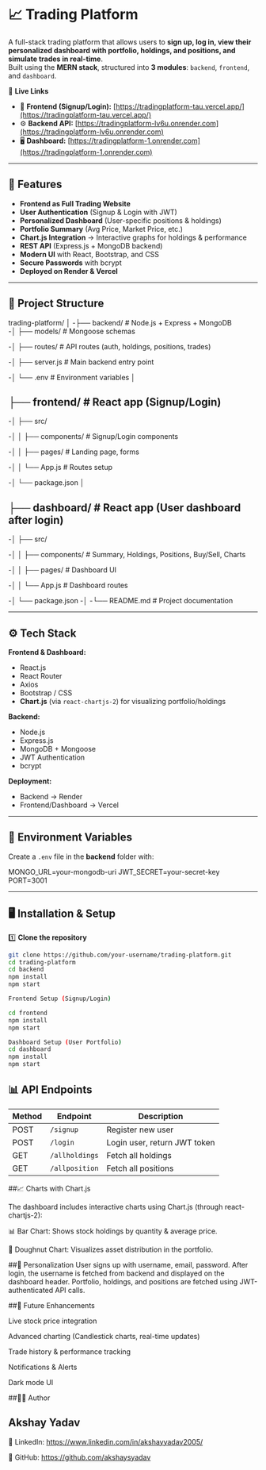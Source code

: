 # 📈 Trading Platform

A full-stack trading platform that allows users to **sign up, log in, view their personalized dashboard with portfolio, holdings, and positions, and simulate trades in real-time**.  
Built using the **MERN stack**, structured into **3 modules**: `backend`, `frontend`, and `dashboard`.

🔗 **Live Links**

- 🎨 **Frontend (Signup/Login):** [https://tradingplatform-tau.vercel.app/](https://tradingplatform-tau.vercel.app/)
- ⚙️ **Backend API:** [https://tradingplatform-lv6u.onrender.com](https://tradingplatform-lv6u.onrender.com)
- 🖥️ **Dashboard:** [https://tradingplatform-1.onrender.com](https://tradingplatform-1.onrender.com)

---

## 🚀 Features

-  **Frontend as Full Trading Website**
-  **User Authentication** (Signup & Login with JWT)
-  **Personalized Dashboard** (User-specific positions & holdings)
-  **Portfolio Summary** (Avg Price, Market Price, etc.)
-  **Chart.js Integration** → Interactive graphs for holdings & performance
-  **REST API** (Express.js + MongoDB backend)
-  **Modern UI** with React, Bootstrap, and CSS
-  **Secure Passwords** with bcrypt
-  **Deployed on Render & Vercel**

---

## 📂 Project Structure

trading-platform/
│ -├── backend/ # Node.js + Express + MongoDB   
-│ ├── models/ # Mongoose schemas

-│ ├── routes/ # API routes (auth, holdings, positions, trades)

-│ ├── server.js # Main backend entry point

-│ └── .env # Environment variables
│

## ├── frontend/ # React app (Signup/Login)

-│ ├── src/

-│ │ ├── components/ # Signup/Login components

-│ │ ├── pages/ # Landing page, forms

-│ │ └── App.js # Routes setup

-│ └── package.json
│

## ├── dashboard/ # React app (User dashboard after login)

-│ ├── src/

-│ │ ├── components/ # Summary, Holdings, Positions, Buy/Sell, Charts

-│ │ ├── pages/ # Dashboard UI

-│ │ └── App.js # Dashboard routes

-│ └── package.json
-│
-└── README.md # Project documentation

---

## ⚙️ Tech Stack

**Frontend & Dashboard:**

- React.js
- React Router
- Axios
- Bootstrap / CSS
- **Chart.js** (via `react-chartjs-2`) for visualizing portfolio/holdings

**Backend:**

- Node.js
- Express.js
- MongoDB + Mongoose
- JWT Authentication
- bcrypt

**Deployment:**

- Backend → Render
- Frontend/Dashboard → Vercel

---

## 🔑 Environment Variables

Create a `.env` file in the **backend** folder with:

MONGO_URL=your-mongodb-uri
JWT_SECRET=your-secret-key
PORT=3001

---

## 🖥️ Installation & Setup

1️⃣ **Clone the repository**
```bash
git clone https://github.com/your-username/trading-platform.git
cd trading-platform
cd backend
npm install
npm start

Frontend Setup (Signup/Login)

cd frontend
npm install
npm start

Dashboard Setup (User Portfolio)
cd dashboard
npm install
npm start
```

## 📊 API Endpoints  

| Method | Endpoint      | Description                  |
|--------|--------------|------------------------------|
| POST   | `/signup`    | Register new user            |
| POST   | `/login`     | Login user, return JWT token |
| GET    | `/allholdings` | Fetch all holdings          |
| GET    | `/allposition` | Fetch all positions         |



##📈 Charts with Chart.js

The dashboard includes interactive charts using Chart.js (through react-chartjs-2):

📊 Bar Chart: Shows stock holdings by quantity & average price.

🍩 Doughnut Chart: Visualizes asset distribution in the portfolio.


##👤 Personalization
User signs up with username, email, password.
After login, the username is fetched from backend and displayed on the dashboard header.
Portfolio, holdings, and positions are fetched using JWT-authenticated API calls.


##🚀 Future Enhancements

Live stock price integration

Advanced charting (Candlestick charts, real-time updates)

Trade history & performance tracking

Notifications & Alerts

Dark mode UI


##👨‍💻 Author

Akshay Yadav
-
💼 LinkedIn: https://www.linkedin.com/in/akshayyadav2005/

🐙 GitHub: https://github.com/akshaysyadav

